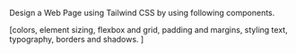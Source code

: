 Design a Web Page using Tailwind CSS by using following components.

[colors, element sizing, flexbox and grid, padding and margins, styling text,
typography, borders and shadows. ]
